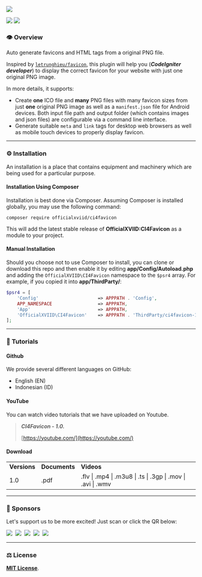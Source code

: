 ![](https://33333.cdn.cke-cs.com/kSW7V9NHUXugvhoQeFaf/images/f1db086732f08de88d73a7a45299fe7addc0d308cb98d867.png)

![](https://img.shields.io/badge/status-coming%20soon-orange) [![](https://img.shields.io/badge/license-MIT-blue)](https://github.com/officialxviid/ci4favicon/blob/main/LICENSE)

### 👁️ Overview

Auto generate favicons and HTML tags from a original PNG file.

Inspired by [`letrunghieu/favicon`](https://github.com/letrunghieu/favicon), this plugin will help you (_**CodeIgniter developer**_) to display the correct favicon for your website with just one original PNG image.

In more details, it supports:

*   Create **one** ICO file and **many** PNG files with many favicon sizes from just **one** original PNG image as well as a `manifest.json` file for Android devices. Both input file path and output folder (which contains images and json files) are configurable via a command line interface.
*   Generate suitable `meta` and `link` tags for desktop web browsers as well as mobile touch devices to properly display favicon.

---

### ⚙️ Installation

An installation is a place that contains equipment and machinery which are being used for a particular purpose.

#### Installation Using Composer

Installation is best done via Composer. Assuming Composer is installed globally, you may use the following command:

```plaintext
composer require officialxviid/ci4favicon
```

This will add the latest stable release of **OfficialXVIID:CI4Favicon** as a module to your project.

#### Manual Installation

Should you choose not to use Composer to install, you can clone or download this repo and then enable it by editing **app/Config/Autoload.php** and adding the `OfficialXVIID\CI4Favicon` namespace to the `$psr4` array. For example, if you copied it into **app/ThirdParty/**:

```php
$psr4 = [
    'Config'                      => APPPATH . 'Config',
    APP_NAMESPACE                 => APPPATH,
    'App'                         => APPPATH,
    'OfficialXVIID\CI4Favicon'    => APPPATH . 'ThirdParty/ci4favicon-1.0/src',
];
```

---

### 📖 Tutorials

#### Github

We provide several different languages ​​on GitHub:

*   English (EN)
*   Indonesian (ID)

#### YouTube

You can watch video tutorials that we have uploaded on Youtube.

> _**CI4Favicon - 1.0.**_
> 
> [https://youtube.com/](https://youtube.com/)

#### Download

<table><tbody><tr><td><strong>Versions</strong></td><td><strong>Documents</strong></td><td><strong>Videos</strong></td></tr><tr><td>1.0</td><td>.pdf</td><td>.flv | .mp4 | .m3u8 | .ts | .3gp | .mov | .avi | .wmv</td></tr></tbody></table>

---

### 🫰 Sponsors

Let's support us to be more excited! Just scan or click the QR below:

[![](https://raw.githubusercontent.com/officialxviid/ci4favicon/main/dist/images/sponsors/qr/covers/200px/style1-buymeacoffee.com-logotext.png)](https://www.buymeacoffee.com/officialxviid)  [![](https://raw.githubusercontent.com/officialxviid/ci4favicon/main/dist/images/sponsors/qr/covers/200px/style1-opencollective.com-logotext.png)](https://opencollective.com/xviid)  [![](https://raw.githubusercontent.com/officialxviid/ci4favicon/main/dist/images/sponsors/qr/covers/200px/style1-patreon.com-logotext.png)](https://www.patreon.com/xviid)  [![](https://raw.githubusercontent.com/officialxviid/ci4favicon/main/dist/images/sponsors/qr/covers/200px/style1-paypal.me-logotext.png)](https://paypal.me/xviid)  [![](https://raw.githubusercontent.com/officialxviid/ci4favicon/main/dist/images/sponsors/qr/covers/200px/style1-trakteer.id-logotext.png)](https://trakteer.id/xviid)

---

### ⚖️ License

[**MIT License**](https://github.com/officialxviid/ci4favicon/blob/main/LICENSE).
